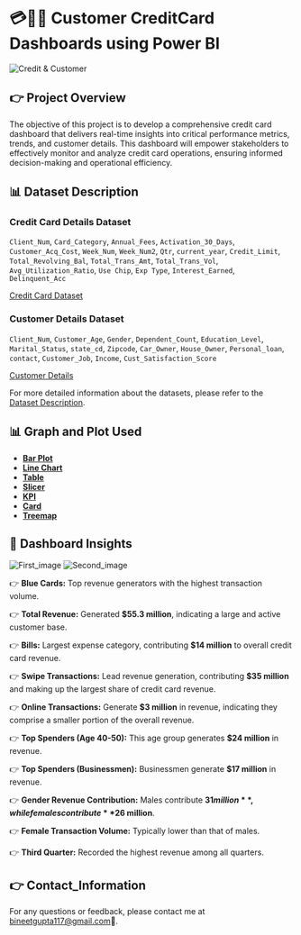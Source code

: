 # 💳🧑‍💻 Customer CreditCard Dashboards using Power BI
![Credit & Customer](https://github.com/Bineet117/Customer_CreditCard_Dashboards/blob/95dd5bdcc16bb84b1eaebb4b8e97d9f415cc1c41/Images/credit_card_image.jpg)

## 👉 Project Overview
The objective of this project is to develop a comprehensive credit card dashboard that delivers real-time insights into critical performance metrics, trends, and customer details. This dashboard will empower stakeholders to effectively monitor and analyze credit card operations, ensuring informed decision-making and operational efficiency.



## 📊 Dataset Description

### Credit Card Details Dataset
`Client_Num`, `Card_Category`, `Annual_Fees`, `Activation_30_Days`, `Customer_Acq_Cost`, `Week_Num`, `Week_Num2`, `Qtr`, `current_year`, `Credit_Limit`, `Total_Revolving_Bal`, `Total_Trans_Amt`, `Total_Trans_Vol`, `Avg_Utilization_Ratio`, `Use Chip`, `Exp Type`, `Interest_Earned`, `Delinquent_Acc`

[Credit Card Dataset](https://github.com/Bineet117/Customer_CreditCard_Dashboards/blob/07ee47e0e7acfe76e94693609e5775a8c7a4aee8/credit_card_detail.xlsx)

### Customer Details Dataset
`Client_Num`, `Customer_Age`, `Gender`, `Dependent_Count`, `Education_Level`, `Marital_Status`, `state_cd`, `Zipcode`, `Car_Owner`, `House_Owner`, `Personal_loan`, `contact`, `Customer_Job`, `Income`, `Cust_Satisfaction_Score`

[Customer Details](https://github.com/Bineet117/Customer_CreditCard_Dashboards/blob/07ee47e0e7acfe76e94693609e5775a8c7a4aee8/cust_detail.csv)

For more detailed information about the datasets, please refer to the [Dataset Description](https://github.com/Bineet117/Customer_CreditCard_Dashboards/blob/95aa94e5404811e66a37855e6a0e022333860188/dataset_description.txt).






## 📊 Graph and Plot Used

- [**Bar Plot**](https://learn.microsoft.com/en-us/power-bi/visuals/power-bi-visualization-types-for-reports-and-q-and-a#bar-and-column-charts)
- [**Line Chart**](https://learn.microsoft.com/en-us/power-bi/visuals/power-bi-visualization-types-for-reports-and-q-and-a#line-charts)
- [**Table**](https://learn.microsoft.com/en-us/power-bi/visuals/power-bi-visualization-types-for-reports-and-q-and-a#tables)
- [**Slicer**](https://learn.microsoft.com/en-us/power-bi/visuals/power-bi-visualization-types-for-reports-and-q-and-a#slicers)
- [**KPI**](https://learn.microsoft.com/en-us/power-bi/visuals/power-bi-visualization-types-for-reports-and-q-and-a#kpi)
- [**Card**](https://learn.microsoft.com/en-us/power-bi/visuals/power-bi-visualization-types-for-reports-and-q-and-a#cards)
- [**Treemap**](https://learn.microsoft.com/en-us/power-bi/visuals/power-bi-visualization-types-for-reports-and-q-and-a#treemaps)




## 📝 Dashboard Insights
![First_image](https://github.com/Bineet117/Customer_CreditCard_Dashboards/blob/95dd5bdcc16bb84b1eaebb4b8e97d9f415cc1c41/Images/Credit_Card_Dashboard_1.png)
![Second_image](https://github.com/Bineet117/Customer_CreditCard_Dashboards/blob/95dd5bdcc16bb84b1eaebb4b8e97d9f415cc1c41/Images/Credit_Card_Dashboard_2.png)

👉 **Blue Cards:** Top revenue generators with the highest transaction volume.

👉 **Total Revenue:** Generated **$55.3 million**, indicating a large and active customer base.

👉 **Bills:** Largest expense category, contributing **$14 million** to overall credit card revenue.

👉 **Swipe Transactions:** Lead revenue generation, contributing **$35 million** and making up the largest share of credit card revenue.

👉 **Online Transactions:** Generate **$3 million** in revenue, indicating they comprise a smaller portion of the overall revenue.

👉 **Top Spenders (Age 40-50):** This age group generates **$24 million** in revenue.

👉 **Top Spenders (Businessmen):** Businessmen generate **$17 million** in revenue.

👉 **Gender Revenue Contribution:** Males contribute **$31 million**, while females contribute **$26 million**.

👉 **Female Transaction Volume:** Typically lower than that of males.

👉 **Third Quarter:** Recorded the highest revenue among all quarters.






## 👉 Contact_Information
For any questions or feedback, please contact me at bineetgupta117@gmail.com📧.



